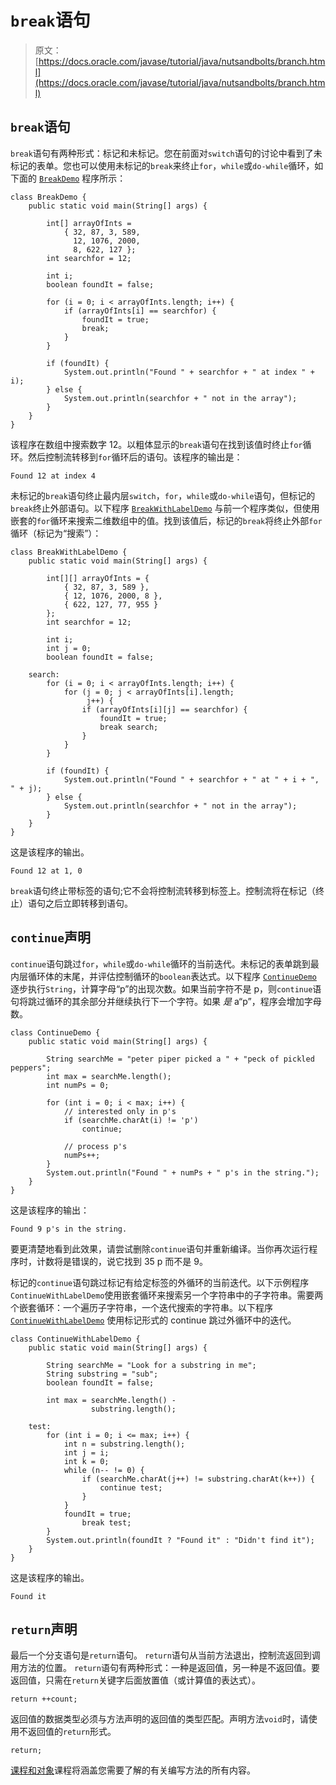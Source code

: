 # `break`语句

> 原文： [https://docs.oracle.com/javase/tutorial/java/nutsandbolts/branch.html](https://docs.oracle.com/javase/tutorial/java/nutsandbolts/branch.html)

## `break`语句

`break`语句有两种形式：标记和未标记。您在前面对`switch`语句的讨论中看到了未标记的表单。您也可以使用未标记的`break`来终止`for`，`while`或`do-while`循环，如下面的 [`BreakDemo`](examples/BreakDemo.java) 程序所示：

```
class BreakDemo {
    public static void main(String[] args) {

        int[] arrayOfInts = 
            { 32, 87, 3, 589,
              12, 1076, 2000,
              8, 622, 127 };
        int searchfor = 12;

        int i;
        boolean foundIt = false;

        for (i = 0; i < arrayOfInts.length; i++) {
            if (arrayOfInts[i] == searchfor) {
                foundIt = true;
                break;
            }
        }

        if (foundIt) {
            System.out.println("Found " + searchfor + " at index " + i);
        } else {
            System.out.println(searchfor + " not in the array");
        }
    }
}

```

该程序在数组中搜索数字 12。以粗体显示的`break`语句在找到该值时终止`for`循环。然后控制流转移到`for`循环后的语句。该程序的输出是：

```
Found 12 at index 4

```

未标记的`break`语句终止最内层`switch`，`for`，`while`或`do-while`语句，但标记的`break`终止外部语句。以下程序 [`BreakWithLabelDemo`](examples/BreakWithLabelDemo.java) 与前一个程序类似，但使用嵌套的`for`循环来搜索二维数组中的值。找到该值后，标记的`break`将终止外部`for`循环（标记为“搜索”）：

```
class BreakWithLabelDemo {
    public static void main(String[] args) {

        int[][] arrayOfInts = { 
            { 32, 87, 3, 589 },
            { 12, 1076, 2000, 8 },
            { 622, 127, 77, 955 }
        };
        int searchfor = 12;

        int i;
        int j = 0;
        boolean foundIt = false;

    search:
        for (i = 0; i < arrayOfInts.length; i++) {
            for (j = 0; j < arrayOfInts[i].length;
                 j++) {
                if (arrayOfInts[i][j] == searchfor) {
                    foundIt = true;
                    break search;
                }
            }
        }

        if (foundIt) {
            System.out.println("Found " + searchfor + " at " + i + ", " + j);
        } else {
            System.out.println(searchfor + " not in the array");
        }
    }
}

```

这是该程序的输出。

```
Found 12 at 1, 0

```

`break`语句终止带标签的语句;它不会将控制流转移到标签上。控制流将在标记（终止）语句之后立即转移到语句。

## `continue`声明

`continue`语句跳过`for`，`while`或`do-while`循环的当前迭代。未标记的表单跳到最内层循环体的末尾，并评估控制循环的`boolean`表达式。以下程序 [`ContinueDemo`](examples/ContinueDemo.java) 逐步执行`String`，计算字母“p”的出现次数。如果当前字符不是 p，则`continue`语句将跳过循环的其余部分并继续执行下一个字符。如果 _是_ a“p”，程序会增加字母数。

```
class ContinueDemo {
    public static void main(String[] args) {

        String searchMe = "peter piper picked a " + "peck of pickled peppers";
        int max = searchMe.length();
        int numPs = 0;

        for (int i = 0; i < max; i++) {
            // interested only in p's
            if (searchMe.charAt(i) != 'p')
                continue;

            // process p's
            numPs++;
        }
        System.out.println("Found " + numPs + " p's in the string.");
    }
}

```

这是该程序的输出：

```
Found 9 p's in the string.

```

要更清楚地看到此效果，请尝试删除`continue`语句并重新编译。当你再次运行程序时，计数将是错误的，说它找到 35 p 而不是 9。

标记的`continue`语句跳过标记有给定标签的外循环的当前迭代。以下示例程序`ContinueWithLabelDemo`使用嵌套循环来搜索另一个字符串中的子字符串。需要两个嵌套循环：一个遍历子字符串，一个迭代搜索的字符串。以下程序 [`ContinueWithLabelDemo`](examples/ContinueWithLabelDemo.java) 使用标记形式的 continue 跳过外循环中的迭代。

```
class ContinueWithLabelDemo {
    public static void main(String[] args) {

        String searchMe = "Look for a substring in me";
        String substring = "sub";
        boolean foundIt = false;

        int max = searchMe.length() - 
                  substring.length();

    test:
        for (int i = 0; i <= max; i++) {
            int n = substring.length();
            int j = i;
            int k = 0;
            while (n-- != 0) {
                if (searchMe.charAt(j++) != substring.charAt(k++)) {
                    continue test;
                }
            }
            foundIt = true;
                break test;
        }
        System.out.println(foundIt ? "Found it" : "Didn't find it");
    }
}

```

这是该程序的输出。

```
Found it

```

## `return`声明

最后一个分支语句是`return`语句。 `return`语句从当前方法退出，控制流返回到调用方法的位置。 `return`语句有两种形式：一种是返回值，另一种是不返回值。要返回值，只需在`return`关键字后面放置值（或计算值的表达式）。

```
return ++count;

```

返回值的数据类型必须与方法声明的返回值的类型匹配。声明方法`void`时，请使用不返回值的`return`形式。

```
return;

```

[课程和对象](../javaOO/methods.html)课程将涵盖您需要了解的有关编写方法的所有内容。